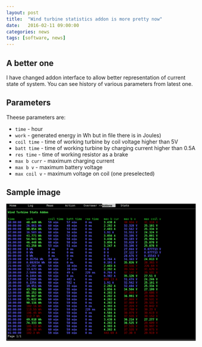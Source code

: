 ```yaml
---
layout: post
title:  "Wind turbine statistics addon is more pretty now"
date:   2016-02-11 09:00:00
categories: news
tags: [software, news]
---
```


A better one
------------

I have changed addon interface to allow better representation of current
state of system. You can see history of various parameters from latest one.

Parameters
----------

Theese parameters are:

* `time` - hour
* `work` - generated energy in Wh but in file there is in Joules)
* `coil time` - time of working turbine by coil voltage higher than 5V
* `batt time` - time of working turbine by charging current higher than 0.5A
* `res time` - time of working resistor as a brake
* `max b curr` - maximum charging current
* `max b v` - maximum battery voltage
* `max coil v` - maximum voltage on coil (one preselected)

Sample image
------------

![Wind turbine statistics](/images/nc_addon_wind_stats.png)

